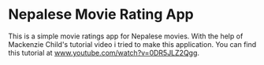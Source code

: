 
Nepalese Movie Rating App 
==

This is a simple movie ratings app for Nepalese movies. With the help of Mackenzie Child's tutorial video i tried to make this application. You can find this tutorial at www.youtube.com/watch?v=0DR5JLZ2Qgg.




